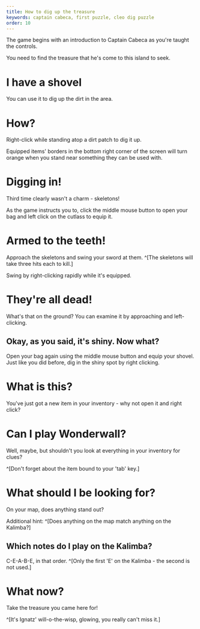 ```yaml
---
title: How to dig up the treasure
keywords: captain cabeca, first puzzle, cleo dig puzzle
order: 10
---
```


The game begins with an introduction to Captain Cabeca as you're taught the controls. 

You need to find the treasure that he's come to this island to seek.

# I have a shovel
You can use it to dig up the dirt in the area.

# How?
Right-click while standing atop a dirt patch to dig it up. 

Equipped items' borders in the bottom right corner of the screen will turn orange when you stand near something they can be used with.

# Digging in!
Third time clearly wasn't a charm - skeletons!

As the game instructs you to, click the middle mouse button to open your bag and left click on the cutlass to equip it.

# Armed to the teeth!
Approach the skeletons and swing your sword at them. ^[The skeletons will take three hits each to kill.]

Swing by right-clicking rapidly while it's equipped.

# They're all dead!
What's that on the ground? You can examine it by approaching and left-clicking.

## Okay, as you said, it's shiny. Now what?
Open your bag again using the middle mouse button and equip your shovel. Just like you did before, dig in the shiny spot by right clicking.

# What is this?
You've just got a new item in your inventory - why not open it and right click?

# Can I play Wonderwall?
Well, maybe, but shouldn't you look at everything in your inventory for clues?

^[Don't forget about the item bound to your 'tab' key.]

# What should I be looking for?
On your map, does anything stand out? 

Additional hint: ^[Does anything on the map match anything on the Kalimba?]

## Which notes do I play on the Kalimba?
C-E-A-B-E, in that order. ^[Only the first 'E' on the Kalimba - the second is not used.]

# What now?
Take the treasure you came here for!

^[It's Ignatz' will-o-the-wisp, glowing, you really can't miss it.]